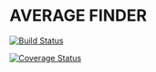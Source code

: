 # AVERAGE FINDER

[![Build Status](https://travis-ci.com/ogbon/average-app.svg?branch=main)](https://travis-ci.com/ogbon/average-app)

[![Coverage Status](https://coveralls.io/repos/github/ogbon/average-app/badge.svg)](https://coveralls.io/github/ogbon/average-app)
